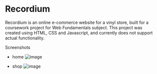# Recordium
Recordium is an online e-commerce website for a vinyl store, built for a coursework project for Web Fundamentals subject. This project was created using HTML, CSS and Javascript, and currently does not support actual functionality. 

Screenshots
- home
  ![image](https://github.com/user-attachments/assets/e4bc76f8-aa31-4b1c-b245-2497a44edbc7)

- shop
  ![image](https://github.com/user-attachments/assets/11678ac6-91e4-49a4-891a-686411dbecdf)
